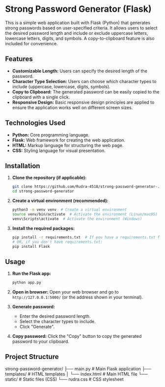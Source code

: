 # Strong Password Generator (Flask)

This is a simple web application built with Flask (Python) that generates strong passwords based on user-specified criteria.  It allows users to select the desired password length and include or exclude uppercase letters, lowercase letters, digits, and symbols.  A copy-to-clipboard feature is also included for convenience.

## Features

*   **Customizable Length:** Users can specify the desired length of the password.
*   **Character Type Selection:** Users can choose which character types to include (uppercase, lowercase, digits, symbols).
*   **Copy to Clipboard:** The generated password can be easily copied to the clipboard with a single click.
*   **Responsive Design:** Basic responsive design principles are applied to ensure the application works well on different screen sizes.

## Technologies Used

*   **Python:** Core programming language.
*   **Flask:** Web framework for creating the web application.
*   **HTML:** Markup language for structuring the web page.
*   **CSS:** Styling language for visual presentation.

## Installation

1.  **Clone the repository (if applicable):**
    ```bash
    git clone https://github.com/Rudra-4518/strong-password-generator-.git
    cd strong-password-generator
    ```

2.  **Create a virtual environment (recommended):**
    ```bash
    python3 -m venv venv  # Create a virtual environment
    source venv/bin/activate  # Activate the environment (Linux/macOS)
    venv\Scripts\activate  # Activate the environment (Windows)
    ```

3.  **Install the required packages:**
    ```bash
    pip install -r requirements.txt  # If you have a requirements.txt file
    # OR, if you don't have requirements.txt:
    pip install Flask
    ```

## Usage

1.  **Run the Flask app:**
    ```bash
    python app.py
    ```

2.  **Open in browser:** Open your web browser and go to `http://127.0.0.1:5000/` (or the address shown in your terminal).

3.  **Generate password:**
    *   Enter the desired password length.
    *   Select the character types to include.
    *   Click "Generate".

4.  **Copy password:** Click the "Copy" button to copy the generated password to your clipboard.

## Project Structure 

strong-password-generator/
├── main.py          # Main Flask application
├── templates/      # HTML templates
│   └── index.html  # Main HTML file
└── static/         # Static files (CSS)
└── rudra.css   # CSS stylesheet
